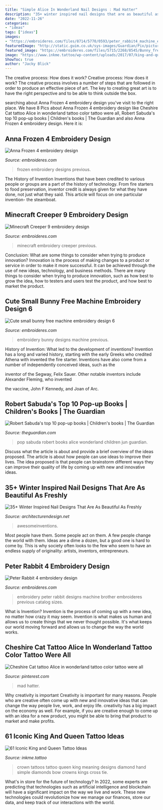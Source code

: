```yaml
---
title: "Simple Alice In Wonderland Nail Designs : Mad Hatter"
description: "35+ winter inspired nail designs that are as beautiful as freshly"
date: "2022-11-26"
categories:
- "ideas"
tags: ["ideas"]
images:
- "https://embroideres.com/files/8714/5770/0593/peter_rabbit4_machine_embroidery_design.jpg"
featuredImage: "http://static.guim.co.uk/sys-images/Guardian/Pix/pictures/2014/5/27/1401183696843/Alice-in-Wonderland-pop-u-010.jpg"
featured_image: "https://embroideres.com/files/5715/2268/8545/Bunny_free_embroidery.jpg"
image: "https://www.inkme.tattoo/wp-content/uploads/2017/07/king-and-queen-tattoos-0403171904031711.jpg?x79615"
ShowToc: true
author: "Jacky Blick"
---
```



The creative process: How does it work?
Creative process: How does it work?
The creative process involves a number of steps that are followed in order to produce an effective piece of art. The key to creating great art is to have the right perspective and to be able to think outside the box.

	

		
searching about Anna Frozen 4 embroidery design you've visit to the right place. We have 8 Pics about Anna Frozen 4 embroidery design like Cheshire Cat tattoo Alice in wonderland tattoo color tattoo were all, Robert Sabuda&#039;s top 10 pop-up books | Children&#039;s books | The Guardian and also Anna Frozen 4 embroidery design. Here it is:
		
    
## Anna Frozen 4 Embroidery Design

<img loading=lazy src="https://embroideres.com/files/7614/0596/4847/frozen_designs_towels3.jpg" onerror="this.onerror=null;this.src='https://tse1.mm.bing.net/th?id=OIP.iaUdjeSmr69PQ5ZkHColDAHaJ6&amp;pid=15.1';" alt="Anna Frozen 4 embroidery design">

_Source: embroideres.com_

>frozen embroidery designs previous. 

	

The History of Invention
Inventions that have been credited to various people or groups are a part of the history of technology. From fire starters to food preservation, inventor credit is always given for what they have done, not just what they said. This article will focus on one particular invention- the steamboat.

    
## Minecraft Creeper 9 Embroidery Design

<img loading=lazy src="https://embroideres.com/files/cache/1d84f689e605f9bfd5133dc3965cd436_f484838.jpg" onerror="this.onerror=null;this.src='https://tse4.mm.bing.net/th?id=OIP.M5diA8mtGSMWtob6u8ptLgAAAA&amp;pid=15.1';" alt="Minecraft Creeper 9 embroidery design">

_Source: embroideres.com_

>minecraft embroidery creeper previous. 

	

Conclusion: What are some things to consider when trying to produce innovation?
Innovation is the process of making changes to a product or service in order to make it more successful. It can be achieved through the use of new ideas, technology, and business methods. There are many things to consider when trying to produce innovation, such as how best to grow the idea, how to testers and users test the product, and how best to market the product.

    
## Cute Small Bunny Free Machine Embroidery Design 6

<img loading=lazy src="https://embroideres.com/files/5715/2268/8545/Bunny_free_embroidery.jpg" onerror="this.onerror=null;this.src='https://tse3.mm.bing.net/th?id=OIP.TvWN6AlDSXZyp6iM9WqJ6QHaJ4&amp;pid=15.1';" alt="Cute small bunny free machine embroidery design 6">

_Source: embroideres.com_

>embroidery bunny designs machine previous. 

	

History of Invention: What led to the development of inventions?
Invention has a long and varied history, starting with the early Greeks who credited Athena with invented the
fire starter. Inventions have also come from a number of independently conceived ideas, such as the

inventor of the Segway, Felix Sauer. Other notable inventors include Alexander Fleming, who invented

the vaccine, John F Kennedy, and Joan of Arc.

    
## Robert Sabuda&#039;s Top 10 Pop-up Books | Children&#039;s Books | The Guardian

<img loading=lazy src="http://static.guim.co.uk/sys-images/Guardian/Pix/pictures/2014/5/27/1401183696843/Alice-in-Wonderland-pop-u-010.jpg" onerror="this.onerror=null;this.src='https://tse2.mm.bing.net/th?id=OIP.0w0cEetTrt0eeAeLbuzc2wHaEc&amp;pid=15.1';" alt="Robert Sabuda&#039;s top 10 pop-up books | Children&#039;s books | The Guardian">

_Source: theguardian.com_

>pop sabuda robert books alice wonderland children jun guardian. 

	

Discuss what the article is about and provide a brief overview of the ideas proposed.
The article is about how people can use ideas to improve their lives. The idea proposed is that people can brainstorm different ways they can improve their quality of life by coming up with new and innovative ideas.

    
## 35+ Winter Inspired Nail Designs That Are As Beautiful As Freshly

<img loading=lazy src="https://cdn.architecturendesign.net/wp-content/uploads/2016/01/AD-Winter-Inspired-Nail-Designs-22.jpg" onerror="this.onerror=null;this.src='https://tse4.mm.bing.net/th?id=OIP.ILic1ACn2_iaWBW8TwsqkQHaHM&amp;pid=15.1';" alt="35+ Winter Inspired Nail Designs That Are As Beautiful As Freshly">

_Source: architecturendesign.net_

>awesomeinventions. 

	

Most people have them. Some people act on them. A few people change the world with them. Ideas are a dime a dozen, but a good one is hard to come by. This is why society often looks to the few who seem to have an endless supply of originality: artists, inventors, entrepreneurs.

    
## Peter Rabbit 4 Embroidery Design

<img loading=lazy src="https://embroideres.com/files/8714/5770/0593/peter_rabbit4_machine_embroidery_design.jpg" onerror="this.onerror=null;this.src='https://tse3.mm.bing.net/th?id=OIP.3KEQAwPosklJNDrWTSGZFAAAAA&amp;pid=15.1';" alt="Peter Rabbit 4 embroidery design">

_Source: embroideres.com_

>embroidery peter rabbit designs machine brother embroideres previous catalog sizes. 

	

What is Invention?
Invention is the process of coming up with a new idea, no matter how crazy it may seem. Invention is what makes us human and allows us to create things that we never thought possible. It's what keeps our world moving forward and allows us to change the way the world works.

    
## Cheshire Cat Tattoo Alice In Wonderland Tattoo Color Tattoo Were All

<img loading=lazy src="https://i.pinimg.com/736x/c9/8c/0f/c98c0f1890d9552955f5ffe00197ed22.jpg" onerror="this.onerror=null;this.src='https://tse2.mm.bing.net/th?id=OIP.bZj66o1nXdPLYqFj5sn2MgHaJ3&amp;pid=15.1';" alt="Cheshire Cat tattoo Alice in wonderland tattoo color tattoo were all">

_Source: pinterest.com_

>mad hatter. 

	

Why creativity is important
Creativity is important for many reasons. People who are creative often come up with new and innovative ideas that can change the way people live, work, and enjoy life. creativity has a big impact on the economy as well. For example, if you are creative enough to come up with an idea for a new product, you might be able to bring that product to market and make profits.

    
## 61 Iconic King And Queen Tattoo Ideas

<img loading=lazy src="https://www.inkme.tattoo/wp-content/uploads/2017/07/king-and-queen-tattoos-0403171904031711.jpg?x79615" onerror="this.onerror=null;this.src='https://tse3.mm.bing.net/th?id=OIP.YLlzxwwSgR0GtcoI1HqBuwHaHa&amp;pid=15.1';" alt="61 Iconic King and Queen Tattoo Ideas">

_Source: inkme.tattoo_

>crown tattoos tattoo queen king meaning designs diamond hand simple diamonds bow crowns kings cross tie. 

	

What's in store for the future of technology?
In 2022, some experts are predicting that technologies such as artificial intelligence and blockchain will have a significant impact on the way we live and work. These new technologies could revolutionize how we manage our finances, store our data, and keep track of our interactions with the world.

